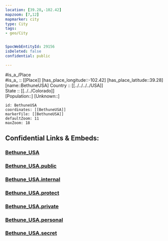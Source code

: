 ```yaml
---
location: [39.28,-102.42] 
mapzoom: [7,12] 
mapmarker: city 
type: City
tags:
- geo/City


SpocWebEntityId: 29156
isDeleted: false
confidential: public

---
```

#is_a_/Place  
#is_a_ :: [[Place]] 
[has_place_longitude::-102.42] 
[has_place_latitude::39.28] 
[name::BethuneUSA] 
Country :: [[../../../../USA]]  
State :: [[../../Colorado]]  
[Population::] 
[Unknown::] 


```leaflet
id: BethuneUSA
coordinates: [[BethuneUSA]] 
markerFile: [[BethuneUSA]] 
defaultZoom: 11 
maxZoom: 18
```


## Confidential Links & Embeds: 

### [Bethune_USA](/_Standards/Earth/Continent/America~North/USA/USA~Mountain/Colorado/counties~Colorado/Kit_Carson,County/Bethune_USA.md) 

### [Bethune_USA.public](/_public/Earth/Continent/America~North/USA/USA~Mountain/Colorado/counties~Colorado/Kit_Carson,County/Bethune_USA.public.md) 

### [Bethune_USA.internal](/_internal/Earth/Continent/America~North/USA/USA~Mountain/Colorado/counties~Colorado/Kit_Carson,County/Bethune_USA.internal.md) 

### [Bethune_USA.protect](/_protect/Earth/Continent/America~North/USA/USA~Mountain/Colorado/counties~Colorado/Kit_Carson,County/Bethune_USA.protect.md) 

### [Bethune_USA.private](/_private/Earth/Continent/America~North/USA/USA~Mountain/Colorado/counties~Colorado/Kit_Carson,County/Bethune_USA.private.md) 

### [Bethune_USA.personal](/_personal/Earth/Continent/America~North/USA/USA~Mountain/Colorado/counties~Colorado/Kit_Carson,County/Bethune_USA.personal.md) 

### [Bethune_USA.secret](/_secret/Earth/Continent/America~North/USA/USA~Mountain/Colorado/counties~Colorado/Kit_Carson,County/Bethune_USA.secret.md)


